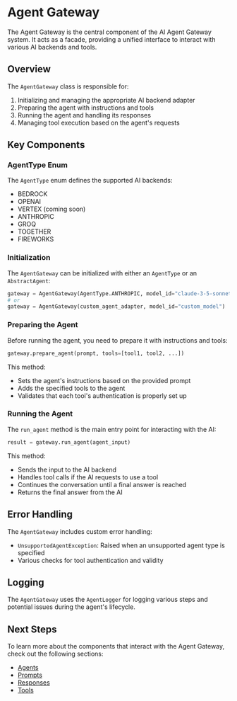 # Agent Gateway

The Agent Gateway is the central component of the AI Agent Gateway system. It acts as a facade, providing a unified interface to interact with various AI backends and tools.

## Overview

The `AgentGateway` class is responsible for:

1. Initializing and managing the appropriate AI backend adapter
2. Preparing the agent with instructions and tools
3. Running the agent and handling its responses
4. Managing tool execution based on the agent's requests

## Key Components

### AgentType Enum

The `AgentType` enum defines the supported AI backends:

- BEDROCK
- OPENAI
- VERTEX (coming soon)
- ANTHROPIC
- GROQ
- TOGETHER
- FIREWORKS

### Initialization

The `AgentGateway` can be initialized with either an `AgentType` or an `AbstractAgent`:

```python
gateway = AgentGateway(AgentType.ANTHROPIC, model_id="claude-3-5-sonnet-20240620")
# or
gateway = AgentGateway(custom_agent_adapter, model_id="custom_model")
```

### Preparing the Agent

Before running the agent, you need to prepare it with instructions and tools:

```python
gateway.prepare_agent(prompt, tools=[tool1, tool2, ...])
```

This method:
- Sets the agent's instructions based on the provided prompt
- Adds the specified tools to the agent
- Validates that each tool's authentication is properly set up

### Running the Agent

The `run_agent` method is the main entry point for interacting with the AI:

```python
result = gateway.run_agent(agent_input)
```

This method:
- Sends the input to the AI backend
- Handles tool calls if the AI requests to use a tool
- Continues the conversation until a final answer is reached
- Returns the final answer from the AI

## Error Handling

The `AgentGateway` includes custom error handling:

- `UnsupportedAgentException`: Raised when an unsupported agent type is specified
- Various checks for tool authentication and validity

## Logging

The `AgentGateway` uses the `AgentLogger` for logging various steps and potential issues during the agent's lifecycle.

## Next Steps

To learn more about the components that interact with the Agent Gateway, check out the following sections:

- [Agents](agents.md)
- [Prompts](prompts.md)
- [Responses](responses.md)
- [Tools](tools.md)
